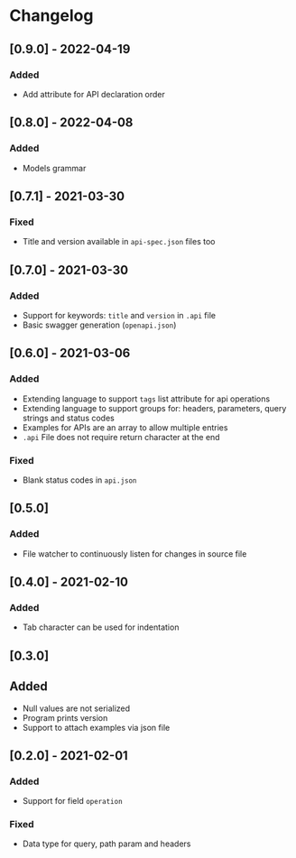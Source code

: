 # Changelog

## [0.9.0] - 2022-04-19
### Added
- Add attribute for API declaration order

## [0.8.0] - 2022-04-08
### Added
- Models grammar

## [0.7.1] - 2021-03-30
### Fixed
- Title and version available in `api-spec.json` files too

## [0.7.0] - 2021-03-30
### Added
- Support for keywords: `title` and `version` in `.api` file
- Basic swagger generation (`openapi.json`)

## [0.6.0] - 2021-03-06
### Added
- Extending language to support `tags` list attribute for api operations 
- Extending language to support groups for: headers, parameters, query strings
  and status codes
- Examples for APIs are an array to allow multiple entries
- `.api` File does not require return character at the end
### Fixed
- Blank status codes in `api.json`

## [0.5.0]
### Added
- File watcher to continuously listen for changes in source file

## [0.4.0] - 2021-02-10
### Added
- Tab character can be used for indentation

## [0.3.0]
## Added
- Null values are not serialized
- Program prints version
- Support to attach examples via json file

## [0.2.0] - 2021-02-01
### Added
- Support for field `operation`
### Fixed
- Data type for query, path param and headers
